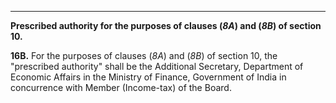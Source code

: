 ****

**Prescribed authority for the purposes of clauses (_8A_) and (_8B_) of section 10.**

**16B.** For the purposes of clauses (_8A_) and (_8B_) of section 10, the "prescribed authority" shall be the Additional Secretary, Department of Economic Affairs in the Ministry of Finance, Government of India in concurrence with Member (Income-tax) of the Board.